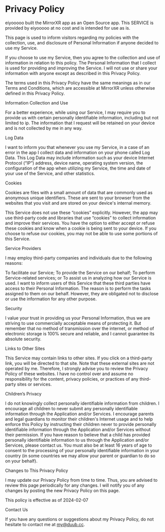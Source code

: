 # Privacy Policy
eiyooooo built the MirrorXR app as an Open Source app. This SERVICE is provided by eiyooooo at no cost and is intended for use as is.

This page is used to inform visitors regarding my policies with the collection, use, and disclosure of Personal Information if anyone decided to use my Service.

If you choose to use my Service, then you agree to the collection and use of information in relation to this policy.   The Personal Information that I collect is used for providing and improving the Service.   I will not use or share your information with anyone except as described in this Privacy Policy.

The terms used in this Privacy Policy have the same meanings as in our Terms and Conditions, which are accessible at MirrorXR unless otherwise defined in this Privacy Policy.

Information Collection and Use

For a better experience, while using our Service, I may require you to provide us with certain personally identifiable information, including but not limited to ip.   The information that I request will be retained on your device and is not collected by me in any way.

Log Data

I want to inform you that whenever you use my Service, in a case of an error in the app I collect data and information on your phone called Log Data.   This Log Data may include information such as your device Internet Protocol (“IP”) address, device name, operating system version, the configuration of the app when utilizing my Service, the time and date of your use of the Service, and other statistics.

Cookies

Cookies are files with a small amount of data that are commonly used as anonymous unique identifiers.   These are sent to your browser from the websites that you visit and are stored on your device's internal memory.

This Service does not use these “cookies” explicitly.   However, the app may use third-party code and libraries that use “cookies” to collect information and improve their services.   You have the option to either accept or refuse these cookies and know when a cookie is being sent to your device.   If you choose to refuse our cookies, you may not be able to use some portions of this Service.

Service Providers

I may employ third-party companies and individuals due to the following reasons:

To facilitate our Service;
To provide the Service on our behalf;
To perform Service-related services;   or
To assist us in analyzing how our Service is used.
I want to inform users of this Service that these third parties have access to their Personal Information.   The reason is to perform the tasks assigned to them on our behalf.   However, they are obligated not to disclose or use the information for any other purpose.

Security

I value your trust in providing us your Personal Information, thus we are striving to use commercially acceptable means of protecting it.   But remember that no method of transmission over the internet, or method of electronic storage is 100% secure and reliable, and I cannot guarantee its absolute security.

Links to Other Sites

This Service may contain links to other sites.   If you click on a third-party link, you will be directed to that site.   Note that these external sites are not operated by me.   Therefore, I strongly advise you to review the Privacy Policy of these websites.   I have no control over and assume no responsibility for the content, privacy policies, or practices of any third-party sites or services.

Children’s Privacy

I do not knowingly collect personally identifiable information from children.   I encourage all children to never submit any personally identifiable information through the Application and/or Services.   I encourage parents and legal guardians to monitor their children's Internet usage and to help enforce this Policy by instructing their children never to provide personally identifiable information through the Application and/or Services without their permission.   If you have reason to believe that a child has provided personally identifiable information to us through the Application and/or Services, please contact us.   You must also be at least 16 years of age to consent to the processing of your personally identifiable information in your country (in some countries we may allow your parent or guardian to do so on your behalf).

Changes to This Privacy Policy

I may update our Privacy Policy from time to time.   Thus, you are advised to review this page periodically for any changes.   I will notify you of any changes by posting the new Privacy Policy on this page.

This policy is effective as of 2024-02-07

Contact Us

If you have any questions or suggestions about my Privacy Policy, do not hesitate to contact me at my@duub.cc.